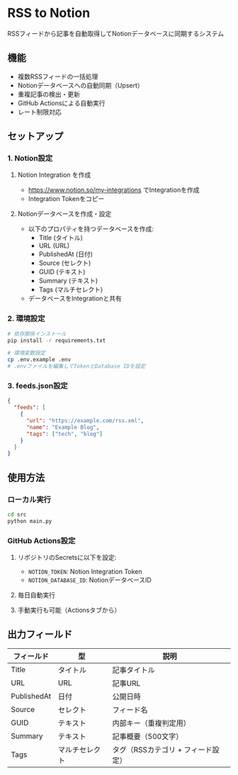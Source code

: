 # RSS to Notion

RSSフィードから記事を自動取得してNotionデータベースに同期するシステム

## 機能

- 複数RSSフィードの一括処理
- Notionデータベースへの自動同期（Upsert）
- 重複記事の検出・更新
- GitHub Actionsによる自動実行
- レート制限対応

## セットアップ

### 1. Notion設定

1. Notion Integration を作成
   - https://www.notion.so/my-integrations でIntegrationを作成
   - Integration Tokenをコピー

2. Notionデータベースを作成・設定
   - 以下のプロパティを持つデータベースを作成:
     - Title (タイトル)
     - URL (URL)  
     - PublishedAt (日付)
     - Source (セレクト)
     - GUID (テキスト)
     - Summary (テキスト)
     - Tags (マルチセレクト)
   - データベースをIntegrationと共有

### 2. 環境設定

```bash
# 依存関係インストール
pip install -r requirements.txt

# 環境変数設定
cp .env.example .env
# .envファイルを編集してTokenとDatabase IDを設定
```

### 3. feeds.json設定

```json
{
  "feeds": [
    {
      "url": "https://example.com/rss.xml",
      "name": "Example Blog", 
      "tags": ["tech", "blog"]
    }
  ]
}
```

## 使用方法

### ローカル実行
```bash
cd src
python main.py
```

### GitHub Actions設定

1. リポジトリのSecretsに以下を設定:
   - `NOTION_TOKEN`: Notion Integration Token
   - `NOTION_DATABASE_ID`: NotionデータベースID

2. 毎日自動実行
3. 手動実行も可能（Actionsタブから）

## 出力フィールド

| フィールド | 型 | 説明 |
|-----------|---|------|
| Title | タイトル | 記事タイトル |
| URL | URL | 記事URL |
| PublishedAt | 日付 | 公開日時 |
| Source | セレクト | フィード名 |
| GUID | テキスト | 内部キー（重複判定用） |
| Summary | テキスト | 記事概要（500文字） |
| Tags | マルチセレクト | タグ（RSSカテゴリ + フィード設定） |